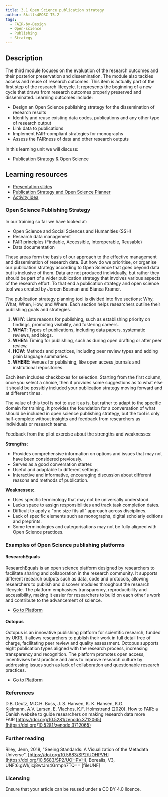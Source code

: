 ```yaml
---
title: 3.1 Open Science publication strategy
author: Skills4EOSC T5.2
tags:
  - FAIR-by-Design
  - Open-science
  - Publishing
  - Strategy
---
```

## Description

The third module focuses on the evaluation of the research outcomes and their posterior preservation and dissemination. The module also tackles access and reuse of research outcomes. This item is actually part of the first step of the research lifecycle. It represents the beginning of a new cycle that draws from research outcomes properly preserved and disseminated. Learning outcomes include: 

- Design an Open Science publishing strategy for the dissemination of research results
- Identify and reuse existing data codes, publications and any other type of research output
- Link data to publications
- Implement FAIR-compliant strategies for monographs
- Assess the FAIRness of data and other research outputs

In this learning unit we will discuss:

- Publication Strategy & Open Science

## Learning resources

- [Presentation slides](https://docs.google.com/presentation/d/1hGrxEsmNoI7f0q6E7W_tcjXkhsmUIjkA/edit?usp=sharing&ouid=102604071504748959042&rtpof=true&sd=true)
- [Publication Strategy and Open Science Planner](https://docs.google.com/spreadsheets/d/1aGHBBlu7LSgXlbejVcPxDYXKBy-qPQyze885YX3xi_0/edit?usp=sharing)
- [Activity idea](https://docs.google.com/document/d/10mF3wvRh-8EOu6Q1Vy867zp-J4iorVmJcAzK4tY8iRs/edit?usp=sharing)

### Open Science Publishing Strategy

In our training so far we have looked at:

- Open Science and Social Sciences and Humanities (SSH)
- Research data management
- FAIR principles (Findable, Accessible, Interoperable, Reusable)
- Data documentation

These areas form the basis of our approach to the effective management and dissemination of research data. But how do we prioritise, or organise our publication strategy according to Open Science that goes beyond data but is inclusive of them. Data are not produced individually, but rather they should be part of a wider publication strategy that involves various aspects of the research effort. To that end a publication strategy and open science tool was created by Jeroen Bosman and Bianca Kramer. 

The publication strategy planning tool is divided into five sections: Why, What, When, How, and Where. Each section helps researchers outline their publishing goals and strategies.

1. **WHY**: Lists reasons for publishing, such as establishing priority on findings, promoting visibility, and fostering careers.
2. **WHAT**: Types of publications, including data papers, systematic reviews, and blogs.
3. **WHEN**: Timing for publishing, such as during open drafting or after peer review.
4. **HOW**: Methods and practices, including peer review types and adding plain language summaries.
5. **WHERE**: Venues for publishing, like open access journals and institutional repositories.

Each item includes checkboxes for selection. Starting from the first column, once you select a choice, then it provides some suggestions as to what else it should be possibly included your publication strategy moving forward and at different times. 

The value of this tool is not to use it as is, but rather to adapt to the specific domain for training. It provides the foundation for a conversation of what should be included in open science publishing strategy, but the tool is only half-complete without insights and feedback from researchers as individuals or research teams. 

Feedback from the pilot exercise about the strengths and weaknesses: 

**Strengths:**

- Provides comprehensive information on options and issues that may not have been considered previously.
- Serves as a good conversation starter.
- Useful and adaptable to different settings.
- Interactive and informative, encouraging discussion about different reasons and methods of publication.

**Weaknesses:**.

- Uses specific terminology that may not be universally understood.
- Lacks space to assign responsibilities and track task completion dates.
- Difficult to apply a "one size fits all" approach across disciplines.
- Lack of specific elements such as monographs, digital scholarly editions and preprints.
- Some terminologies and categorisations may not be fully aligned with Open Science practices.

### Examples of Open Science publishing platforms

#### ResearchEquals

ResearchEquals is an open science platform designed by researchers to facilitate sharing and collaboration in the research community. It supports different research outputs such as data, code and protocols, allowing researchers to publish and discover modules throughout the research lifecycle. The platform emphasises transparency, reproducibility and accessibility, making it easier for researchers to build on each other's work and contribute to the advancement of science.

- [Go to Platform](https://www.researchequals.com/)

#### Octopus

Octopus is an innovative publishing platform for scientific research, funded by UKRI. It allows researchers to publish their work in full detail free of charge, facilitating peer review and quality assessment. Octopus supports eight publication types aligned with the research process, increasing transparency and recognition. The platform promotes open access, incentivises best practice and aims to improve research culture by addressing issues such as lack of collaboration and questionable research practices.

- [Go to Platform](https://www.octopus.ac/)
### References

D.B. Deutz, M.C.H. Buss, J. S. Hansen, K. K. Hansen, K.G. Kjelmann, A.V. Larsen, E. Vlachos, K.F. Holmstrand (2020). How to FAIR: a Danish website to guide researchers on making research data more FAIR [https://doi.org/10.5281/zenodo.3712065](https://doi.org/10.5281/zenodo.3712065)
### Further reading

Riley, Jenn, 2018, "Seeing Standards: A Visualization of the Metadata Universe", [https://doi.org/10.5683/SP2/UOHPVH](https://doi.org/10.5683/SP2/UOHPVH), Borealis, V3, UNF:6:gWl/jicj8wtJm4Grmph7TQ== [fileUNF]
### Licensing

Ensure that your article can be reused under a CC BY 4.0 licence.